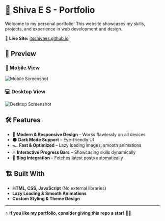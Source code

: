 # 🚀 Shiva E S - Portfolio  

Welcome to my personal portfolio! This website showcases my skills, projects, and experience in web development and design.  

🔗 **Live Site:** [itsshivaes.github.io](https://itsshivaes.github.io/)  

## 🌟 Preview  

### 📱 Mobile View  
![Mobile Screenshot](https://itsshivaes.github.io/mob-screenshot.png)  

### 💻 Desktop View  
![Desktop Screenshot](https://itsshivaes.github.io/desk-screenshot.png)  

## 🛠 Features  

- 🎨 **Modern & Responsive Design** – Works flawlessly on all devices  
- 🌑 **Dark Mode Support** – Eye-friendly UI  
- 🏎 **Fast & Optimized** – Lazy loading images, smooth animations  
- 🔥 **Interactive Progress Bars** – Showcasing skills dynamically  
- 📝 **Blog Integration** – Fetches latest posts automatically  

## 🏗 Built With  

- **HTML, CSS, JavaScript** (No external libraries)  
- **Lazy Loading & Smooth Animations**  
- **Custom Styling & Theme Design**  

---

⭐ **If you like my portfolio, consider giving this repo a star!** 🚀✨
